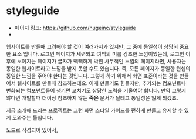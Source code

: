 # styleguide

- 페이지 링크: https://github.com/hugeinc/styleguide
- 

웹사이트를 만들때 고려해야 할 것이 여러가지가 있지만, 그 중에 통일성이 상당히 중요한 요소
입니다. 로그인 페이지가 세련되고 여백의 미를 강조한 느낌이었는데, 
로그인 이후에 보여지는 페이지가 글자가 빽빽하게 박힌 사무적인 느낌의 페이지라면,
사용자는 동일한 웹사이트라고 느낌을 받지 못할 수도 있습니다. 즉, 모든 페이지가 동일한
컨셉의 동일한 느낌을 주어야 한다는 것입니다. 그렇게 하기 위해서 화면 표준이라는 것을 
만들어서 웹사이트를 만들때 참조하는데요. 이게 만들기도 힘들지만, 추가되는 컴포넌트나 
변화되는 컴포넌트들이 생기면 고치기도 상당한 노력을 기울여야 합니다. 만약 그렇지 않다면
개발할때 더이상 참조하지 않는 **죽은** 문서가 될테고 통일성은 잃게 되겠죠. 

지금 소개해 드리는 프로젝트는 그런 화면 스타일 가이드를 편하게 만들고 유지할 수 있게
도와주는 툴입니다. 

노드로 작성되어 있어서, 
